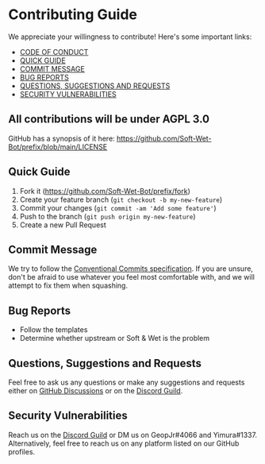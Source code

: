 # Contributing Guide

We appreciate your willingness to contribute! Here's some important links:

- [CODE OF CONDUCT](https://github.com/Soft-Wet-Bot/prefix/blob/main/CODE_OF_CONDUCT.md)
- [QUICK GUIDE](#quick-guide)
- [COMMIT MESSAGE](#commit-message)
- [BUG REPORTS](#bug-reports)
- [QUESTIONS, SUGGESTIONS AND REQUESTS](#questions-suggestions-and-requests)
- [SECURITY VULNERABILITIES](#security-vulnerabilities)

## All contributions will be under AGPL 3.0

GitHub has a synopsis of it here: https://github.com/Soft-Wet-Bot/prefix/blob/main/LICENSE

## Quick Guide

1. Fork it (<https://github.com/Soft-Wet-Bot/prefix/fork>)
2. Create your feature branch (`git checkout -b my-new-feature`)
3. Commit your changes (`git commit -am 'Add some feature'`)
4. Push to the branch (`git push origin my-new-feature`)
5. Create a new Pull Request

## Commit Message

We try to follow the [Conventional Commits specification](https://www.conventionalcommits.org/en/v1.0.0/).
If you are unsure, don't be afraid to use whatever you feel most comfortable with, and we will attempt to fix them when squashing.

## Bug Reports

- Follow the templates
- Determine whether upstream or Soft & Wet is the problem

## Questions, Suggestions and Requests

Feel free to ask us any questions or make any suggestions and requests either on [GitHub Discussions](https://github.com/Soft-Wet-Bot/prefix/discussions) or on the [Discord Guild](https://discord.gg/SWEsj6q).

## Security Vulnerabilities

Reach us on the [Discord Guild](https://discord.gg/SWEsj6q) or DM us on GeopJr#4066 and Yimura#1337.
Alternatively, feel free to reach us on any platform listed on our GitHub profiles.
